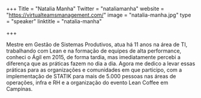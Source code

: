 +++
Title = "Natalia Manha"
Twitter = "nataliamanha"
website = "https://virtualteamsmanagement.com/"
image = "natalia-manha.jpg"
type = "speaker"
linktitle = "natalia-manha"

+++

Mestre em Gestão de Sistemas Produtivos, atua há 11 anos na área de TI, trabalhando com Lean e na formação de equipes de alta performance, conheci o Ágil em 2015, de forma tardia, mas imediatamente percebi a diferença que as práticas fazem no dia a dia. Agora me dedico a levar essas práticas para as organizações e comunidades em que participo, com a implementação de STATIK para mais de 5.000 pessoas nas áreas de operações, infra e RH e a organização do evento Lean Coffee em Campinas.
